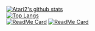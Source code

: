 [![Atari2's github stats](https://github-readme-stats.vercel.app/api?username=Atari2&count_private=true&theme=radical&show_icons=true)](https://github.com/anuraghazra/github-readme-stats)
<br>
[![Top Langs](https://github-readme-stats.vercel.app/api/top-langs/?username=Atari2)](https://github.com/anuraghazra/github-readme-stats)
<br>
[![ReadMe Card](https://github-readme-stats.vercel.app/api/pin/?username=JackTheSpades&repo=SpriteToolSuperDelux)](https://github.com/JackTheSpades/SpriteToolSuperDelux)
[![ReadMe Card](https://github-readme-stats.vercel.app/api/pin/?username=Atari2&repo=ARLib)](https://github.com/Atari2/ARLib)
<!--
**Atari2/Atari2** is a ✨ _special_ ✨ repository because its `README.md` (this file) appears on your GitHub profile.

Here are some ideas to get you started:

- 🔭 I’m currently working on ...
- 🌱 I’m currently learning ...
- 👯 I’m looking to collaborate on ...
- 🤔 I’m looking for help with ...
- 💬 Ask me about ...
- 📫 How to reach me: ...
- 😄 Pronouns: ...
- ⚡ Fun fact: ...
-->
